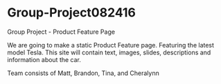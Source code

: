 # Group-Project082416
Group Project - Product Feature Page

We are going to make a static Product Feature page. Featuring the latest model Tesla. This site will contain text, images, slides, descriptions and information about the car.

Team consists of Matt, Brandon, Tina, and Cheralynn
